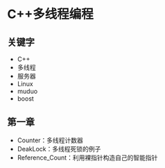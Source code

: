 # C++多线程编程
## 关键字
* C++
* 多线程
* 服务器
* Linux
* muduo
* boost

## 第一章
* Counter：多线程计数器
* DeakLock：多线程死锁的例子
* Reference_Count：利用裸指针构造自己的智能指针
